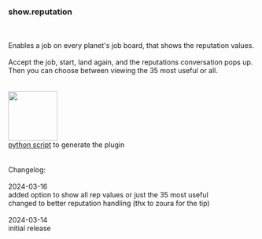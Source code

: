 ### show.reputation
<br>
<br>
Enables a job on every planet's job board, that shows the reputation values.<br>
<br>
Accept the job, start, land again, and the reputations conversation pops up. Then you can choose between viewing the 35 most useful or all.<br>
<br>
<br>
<img src='https://raw.githubusercontent.com/zuckung/endless-sky-plugins/master/myplugins/show.reputation/screenshot.jpg' width='100'>
<br>
<a href='https://github.com/zuckung/endless-sky-plugins/tree/main/tools/show_reputation_plugin_script'>python script</a> to generate the plugin<br>
<br>
<br>
Changelog:<br>
<br>
2024-03-16<br>
added option to show all rep values or just the 35 most useful<br>
changed to better reputation handling (thx to zoura for the tip)<br>
<br>
2024-03-14<br>
initial release<br>

